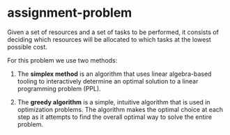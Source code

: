 # assignment-problem
Given a set of resources and a set of tasks to be performed, it consists of deciding which resources will be allocated to which tasks at the lowest possible cost. 

For this problem we use two methods:

1. The **simplex method** is an algorithm that uses linear algebra-based tooling to interactively determine an optimal solution to a linear programming problem (PPL).

3. The **greedy algorithm** is a simple, intuitive algorithm that is used in optimization problems. The algorithm makes the optimal choice at each step as it attempts to find the overall optimal way to solve the entire problem.
